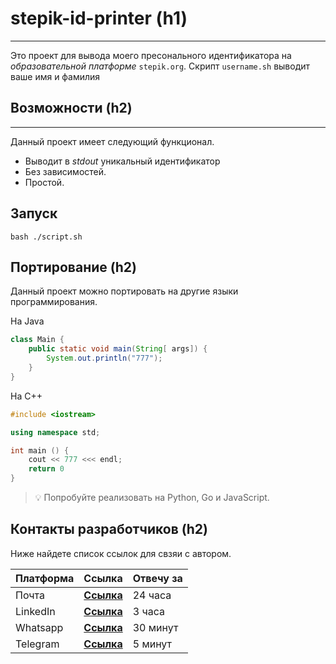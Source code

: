 # stepik-id-printer (h1)
___	
Это проект для вывода моего пресонального идентификатора на *образовательной платформе* `stepik.org`.
Скрипт `username.sh` выводит ваше имя и фамилия

## Возможности (h2)
___	
Данный проект имеет следующий функционал.


- Выводит в *stdout* уникальный идентификатор
- Без зависимостей.
- Простой.

## Запуск
```
bash ./script.sh
```

## Портирование (h2)
Данный проект можно портировать на другие языки программирования.

На Java

```java
class Main {
    public static void main(String[ args]) {
        System.out.println("777");
    }
}
```
На C++
```C++
#include <iostream>

using namespace std;

int main () {
    cout << 777 <<< endl;
    return 0
}
```
> :bulb: Попробуйте реализовать на Python, Go и JavaScript.

## Контакты разработчиков (h2)
Ниже найдете список ссылок для свзяи с автором.

| **Платформа** | **Ссылка** | **Отвечу за** |
| --- | --- | --- |
| Почта | [**Ссылка**](https://duckduckgo.com) | 24 часа |
| LinkedIn | [**Ссылка**](https://linkedin.com) | 3 часа |
| Whatsapp | [**Ссылка**](https://whatsapp.com) | 30 минут |
| Telegram | [**Ссылка**](https://telegram.com) | 5 минут |
